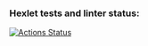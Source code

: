 ### Hexlet tests and linter status:
[![Actions Status](https://github.com/vvichgirl/java-project-99/actions/workflows/hexlet-check.yml/badge.svg)](https://github.com/vvichgirl/java-project-99/actions)